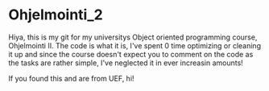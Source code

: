 # Ohjelmointi_2


Hiya, this is my git for my universitys Object oriented programming course, Ohjelmointi II. 
The code is what it is, I've spent 0 time optimizing or cleaning it up and since the course 
doesn't expect you to comment on the code as the tasks are rather simple, I've neglected it 
in ever increasin amounts!

If you found this and are from UEF, hi!
